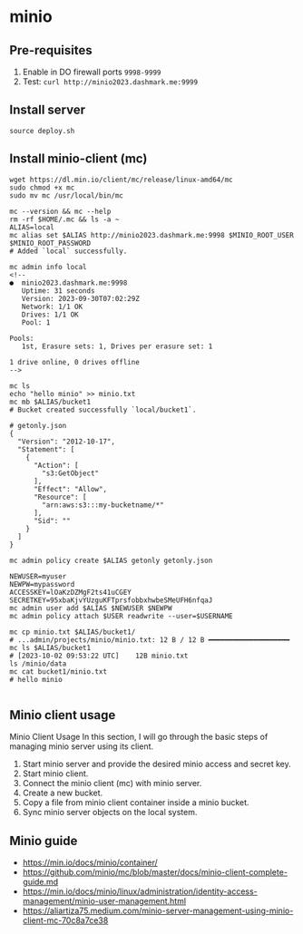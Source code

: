 # minio

## Pre-requisites
1. Enable in DO firewall ports `9998-9999`
2. Test: `curl http://minio2023.dashmark.me:9999`

## Install server
`source deploy.sh`

## Install minio-client (mc)
```
wget https://dl.min.io/client/mc/release/linux-amd64/mc
sudo chmod +x mc
sudo mv mc /usr/local/bin/mc

mc --version && mc --help
rm -rf $HOME/.mc && ls -a ~
ALIAS=local
mc alias set $ALIAS http://minio2023.dashmark.me:9998 $MINIO_ROOT_USER $MINIO_ROOT_PASSWORD
# Added `local` successfully.

mc admin info local
<!-- 
●  minio2023.dashmark.me:9998
   Uptime: 31 seconds
   Version: 2023-09-30T07:02:29Z
   Network: 1/1 OK
   Drives: 1/1 OK
   Pool: 1

Pools:
   1st, Erasure sets: 1, Drives per erasure set: 1

1 drive online, 0 drives offline 
-->

mc ls
echo "hello minio" >> minio.txt
mc mb $ALIAS/bucket1
# Bucket created successfully `local/bucket1`.

# getonly.json
{
  "Version": "2012-10-17",
  "Statement": [
	{
	  "Action": [
		"s3:GetObject"
	  ],
	  "Effect": "Allow",
	  "Resource": [
		"arn:aws:s3:::my-bucketname/*"
	  ],
	  "Sid": ""
	}
  ]
}

mc admin policy create $ALIAS getonly getonly.json

NEWUSER=myuser
NEWPW=mypassword
ACCESSKEY=lOaKzDZMgF2ts41uCGEY
SECRETKEY=95xbaKjvYUzguKFTprsfobbxhwbeSMeUFH6nfqaJ
mc admin user add $ALIAS $NEWUSER $NEWPW
mc admin policy attach $USER readwrite --user=$USERNAME

mc cp minio.txt $ALIAS/bucket1/
# ...admin/projects/minio/minio.txt: 12 B / 12 B ━━━━━━━━━━━━━━━━━━━━
mc ls $ALIAS/bucket1
# [2023-10-02 09:53:22 UTC]    12B minio.txt
ls /minio/data
mc cat bucket1/minio.txt
# hello minio


```

## Minio client usage
Minio Client Usage
In this section, I will go through the basic steps of managing minio server using its client.

1. Start minio server and provide the desired minio access and secret key.
2. Start minio client.
3. Connect the minio client (mc) with minio server.
4. Create a new bucket.
5. Copy a file from minio client container inside a minio bucket.
6. Sync minio server objects on the local system.

## Minio guide
- https://min.io/docs/minio/container/
- https://github.com/minio/mc/blob/master/docs/minio-client-complete-guide.md
- https://min.io/docs/minio/linux/administration/identity-access-management/minio-user-management.html
- https://aliartiza75.medium.com/minio-server-management-using-minio-client-mc-70c8a7ce38
